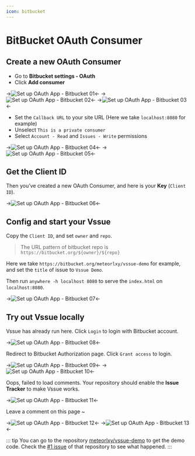 ```yaml
---
icon: bitbucket
---
```


# BitBucket OAuth Consumer

## Create a new OAuth Consumer

- Go to **Bitbucket settings - OAuth**
- Click **Add consumer**

->![Set up OAuth App - Bitbucket 01](/img/oauth-app-bitbucket-01.png)<-
->![Set up OAuth App - Bitbucket 02](/img/oauth-app-bitbucket-02.png)<-
->![Set up OAuth App - Bitbucket 03](/img/oauth-app-bitbucket-03.png)<-

- Set the `Callback URL` to your site URL (Here we take `localhost:8080` for example)
- Unselect `This is a private consumer`
- Select `Account - Read` and `Issues - Write` permissions

->![Set up OAuth App - Bitbucket 04](/img/oauth-app-bitbucket-04.png)<-
->![Set up OAuth App - Bitbucket 05](/img/oauth-app-bitbucket-05.png)<-

## Get the Client ID

Then you’ve created a new OAuth Consumer, and here is your **Key** (`Client ID`).

->![Set up OAuth App - Bitbucket 06](/img/oauth-app-bitbucket-06.png)<-

## Config and start your Vssue

Copy the `Client ID`, and set `owner` and `repo`.

> The URL pattern of bitbucket repo is `https://bitbucket.org/${owner}/${repo}`

Here we take `https://bitbucket.org/meteorlxy/vssue-demo` for example, and set the `title` of issue to `Vssue Demo`.

Then run `anywhere -h localhost 8080` to serve the `index.html` on `localhost:8080`.

->![Set up OAuth App - Bitbucket 07](/img/oauth-app-bitbucket-07.png)<-

## Try out Vssue locally

Vssue has already run here. Click `Login` to login with Bitbucket account.

->![Set up OAuth App - Bitbucket 08](/img/oauth-app-bitbucket-08.png)<-

Redirect to Bitbucket Authorization page. Click `Grant access` to login.

->![Set up OAuth App - Bitbucket 09](/img/oauth-app-bitbucket-09.png)<-
->![Set up OAuth App - Bitbucket 10](/img/oauth-app-bitbucket-10.png)<-

Oops, failed to load comments. Your repository should enable the **Issue Tracker** to make Vssue works.

->![Set up OAuth App - Bitbucket 11](/img/oauth-app-bitbucket-11.png)<-

Leave a comment on this page ~

->![Set up OAuth App - Bitbucket 12](/img/oauth-app-bitbucket-12.png)<-
->![Set up OAuth App - Bitbucket 13](/img/oauth-app-bitbucket-13.png)<-

::: tip
You can go to the repository [meteorlxy/vssue-demo](https://bitbucket.org/meteorlxy/vssue-demo) to get the demo code. Check the [#1 issue](https://bitbucket.org/meteorlxy/vssue-demo/issues/1) of that repository to see what happened.
:::
